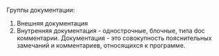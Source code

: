   Группы документации:
1. Внешняя документация
2. Внутренняя документация - однострочные, блочные, типа doc комментарии.
Документация - это совокупность пояснительных замечаний и комментариев, относящихся к программе.

